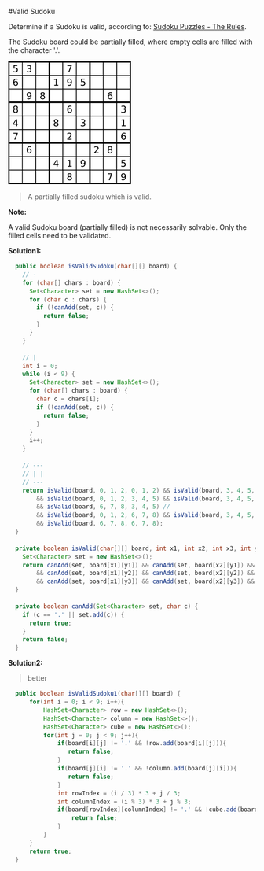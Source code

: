 #Valid Sudoku

Determine if a Sudoku is valid, according to: [Sudoku Puzzles - The Rules](http://sudoku.com.au/TheRules.aspx).

The Sudoku board could be partially filled, where empty cells are filled with the character '.'.

![sudoku](../image/sudoku.png)

> A partially filled sudoku which is valid.

**Note:**

A valid Sudoku board (partially filled) is not necessarily solvable. Only the filled cells need to be validated.

**Solution1:**

```java
  public boolean isValidSudoku(char[][] board) {
    // -
    for (char[] chars : board) {
      Set<Character> set = new HashSet<>();
      for (char c : chars) {
        if (!canAdd(set, c)) {
          return false;
        }
      }
    }

    // |
    int i = 0;
    while (i < 9) {
      Set<Character> set = new HashSet<>();
      for (char[] chars : board) {
        char c = chars[i];
        if (!canAdd(set, c)) {
          return false;
        }
      }
      i++;
    }

    // ---
    // | |
    // ---
    return isValid(board, 0, 1, 2, 0, 1, 2) && isValid(board, 3, 4, 5, 0, 1, 2) && isValid(board, 6, 7, 8, 0, 1, 2) //
        && isValid(board, 0, 1, 2, 3, 4, 5) && isValid(board, 3, 4, 5, 3, 4, 5)
        && isValid(board, 6, 7, 8, 3, 4, 5) //
        && isValid(board, 0, 1, 2, 6, 7, 8) && isValid(board, 3, 4, 5, 6, 7, 8)
        && isValid(board, 6, 7, 8, 6, 7, 8);
  }

  private boolean isValid(char[][] board, int x1, int x2, int x3, int y1, int y2, int y3) {
    Set<Character> set = new HashSet<>();
    return canAdd(set, board[x1][y1]) && canAdd(set, board[x2][y1]) && canAdd(set, board[x3][y1]) //
        && canAdd(set, board[x1][y2]) && canAdd(set, board[x2][y2]) && canAdd(set, board[x3][y2]) //
        && canAdd(set, board[x1][y3]) && canAdd(set, board[x2][y3]) && canAdd(set, board[x3][y3]);
  }

  private boolean canAdd(Set<Character> set, char c) {
    if (c == '.' || set.add(c)) {
      return true;
    }
    return false;
  }
```

**Solution2:**

> better

```java
  public boolean isValidSudoku1(char[][] board) {
      for(int i = 0; i < 9; i++){
          HashSet<Character> row = new HashSet<>();
          HashSet<Character> column = new HashSet<>();
          HashSet<Character> cube = new HashSet<>();
          for(int j = 0; j < 9; j++){
              if(board[i][j] != '.' && !row.add(board[i][j])){
                 return false;
              }
              if(board[j][i] != '.' && !column.add(board[j][i])){
                 return false;
              }
              int rowIndex = (i / 3) * 3 + j / 3;
              int columnIndex = (i % 3) * 3 + j % 3;
              if(board[rowIndex][columnIndex] != '.' && !cube.add(board[rowIndex][columnIndex])){
                  return false;
              }
          }
      }
      return true;
  }
```
